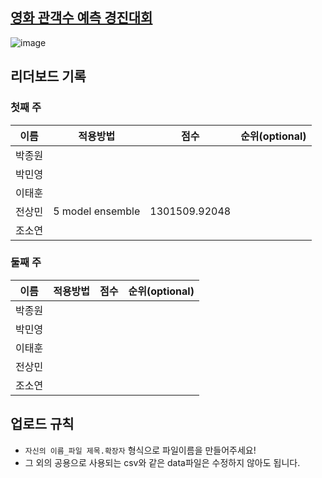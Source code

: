 ## [영화 관객수 예측 경진대회](https://dacon.io/competitions/open/235536/overview/description)

![image](https://user-images.githubusercontent.com/45033215/192270581-4e1368eb-b433-4dc4-aaf3-2dbf3764953f.png)

## 리더보드 기록
### 첫째 주
|이름|적용방법|점수|순위(optional)|
|:---:|:---------------:|:---:|:---:|
|박종원||||
|박민영||||
|이태훈||||
|전상민|5 model ensemble|1301509.92048||
|조소연||||

### 둘째 주
|이름|적용방법|점수|순위(optional)|
|:---:|:---------------:|:---:|:---:|
|박종원||||
|박민영||||
|이태훈||||
|전상민||||
|조소연||||

## 업로드 규칙
- `자신의 이름_파일 제목.확장자` 형식으로 파일이름을 만들어주세요!
- 그 외의 공용으로 사용되는 csv와 같은 data파일은 수정하지 않아도 됩니다.
